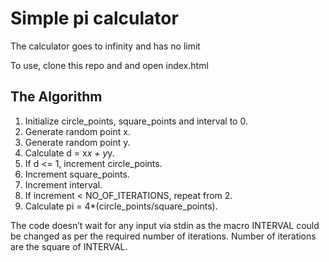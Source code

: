 # Simple pi calculator

The calculator goes to infinity and has no limit

To use, clone this repo and and open index.html

## The Algorithm

1. Initialize circle_points, square_points and interval to 0.
2. Generate random point x.
3. Generate random point y.
4. Calculate d = x*x + y*y.
5. If d <= 1, increment circle_points.
6. Increment square_points.
7. Increment interval.
8. If increment < NO_OF_ITERATIONS, repeat from 2.
9. Calculate pi = 4\*(circle_points/square_points).

The code doesn’t wait for any input via stdin as the macro INTERVAL could be changed as per the required number of iterations. Number of iterations are the square of INTERVAL.
